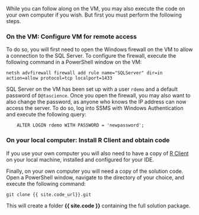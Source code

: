 While you can follow along on the VM, you may also execute the code on your own computer if you wish. But first you must perform the following steps. 

### On the VM: Configure VM for remote access

To do so, you will first need to open the Windows firewall on the VM to allow a connection to the SQL Server. To configure the firewall, execute the following command in a PowerShell window on the VM:

    netsh advfirewall firewall add rule name="SQLServer" dir=in action=allow protocol=tcp localport=1433 

SQL Server on the VM has been set up with a user `rdemo` and a default password of `D@tascience`.  Once you open the firewall, you may also want to also change the password, as anyone who knows the IP address can now access the server.  To do so, log into SSMS with Windows Authentication and execute the following query:
    
        ALTER LOGIN rdemo WITH PASSWORD = 'newpassword';  
       
### On your local computer:  Install R Client and obtain code

If you use your own computer you will also need to have a copy of [R Client](https://msdn.microsoft.com/en-us/microsoft-r/install-r-client-windows) on your local machine, installed and configured for your IDE. 

Finally, on your own computer you will need a copy of the solution code.  Open a PowerShell window, navigate to the directory of your choice, and execute the following command:  

    git clone {{ site.code_url}}.git

This will create a folder **{{ site.code }}** containing the full solution package.